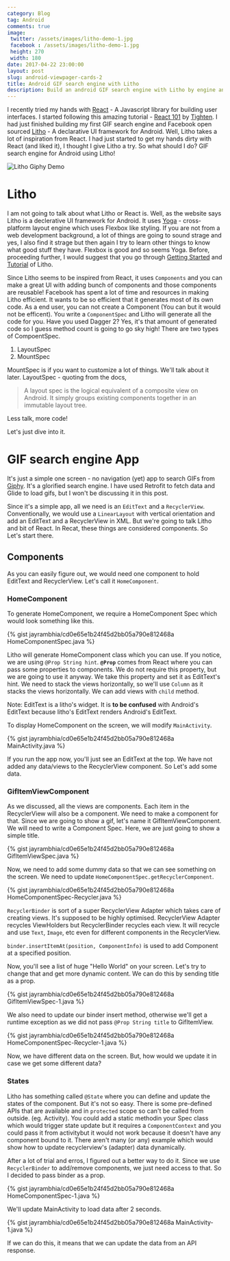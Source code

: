 ```yaml
---
category: Blog
tag: Android
comments: true
image:
 twitter: /assets/images/litho-demo-1.jpg
 facebook : /assets/images/litho-demo-1.jpg
 height: 270
 width: 180
date: 2017-04-22 23:00:00
layout: post
slug: android-viewpager-cards-2
title: Android GIF search engine with Litho
description: Build an android GIF search engine with Litho by engine and giphy
---
```


I recently tried my hands with [React](https://facebook.github.io/react/) - A Javascript library for building user interfaces. I started following this amazing tutorial - 
[React 101](https://blog.tighten.co/react-101-building-a-gif-search-engine) by [Tighten](http://blog.tighten.co/). I had just finished building my first GIF search engine
and Facebook open sourced [Litho](http://fblitho.com/) - A declarative UI framework for Android. Well, Litho takes a lot of inspiration from React. I had just started to get my hands dirty with React (and liked it), I thought I give Litho a try. So what should I do? GIF search engine for Android using Litho!

![Litho Giphy Demo](/assets/images/litho-demo-1.jpg)

# Litho
I am not going to talk about what Litho or React is. Well, as the website says Litho is a declerative UI framework for Android. It uses [Yoga](https://facebook.github.io/yoga/) - cross-platform layout engine which uses Flexbox like styling. If you are not from a web development background, a lot of things are going to sound strage and yes, I also find it strage but then again I try to learn other things to know what good stuff they have. Flexbox is good and so seems Yoga. Before, proceeding further, I would suggest that you go through [Getting Started](http://fblitho.com/docs/getting-started) and [Tutorial](http://fblitho.com/docs/tutorial) of Litho.

Since Litho seems to be inspired from React, it uses `Components` and you can make a great UI with adding bunch of components and those components are reusable! Facebook has spent a lot of time and resources in making Litho efficient. It wants to be so efficient that it generates most of its own code. As a end user, you can not create a Component (You can but it would not be efficent). You write a `ComponentSpec` and Litho will generate all the code for you. Have you used Dagger 2? Yes, it's that amount of generated code so I guess method count is going to go sky high! There are two types of CompoentSpec.

 1. LayoutSpec
 2. MountSpec

MountSpec is if you want to customize a lot of things. We'll talk about it later. LayoutSpec - quoting from the docs,

> A layout spec is the logical equivalent of a composite view on Android. It simply groups existing components together in an immutable layout tree.

Less talk, more code!

Let's just dive into it.

# GIF search engine App
It's just a simple one screen - no navigation (yet) app to search GIFs from [Giphy](http://giphy.com/). It's a glorified search engine. I have used Retrofit to fetch data and Glide to load gifs, but I won't be discussing it in this post.

Since it's a simple app, all we need is an `EditText` and a `RecyclerView`. Conventionally, we would use a `LinearLayout` with vertical orientation and add an EditText and a RecyclerView in XML. But we're going to talk Litho and bit of React. In Recat, these things are considered components. So Let's start there.

## Components
As you can easily figure out, we would need one component to hold EditText and RecyclerView. Let's call it `HomeComponent`.

### HomeComponent
To generate HomeComponent, we require a HomeComponent Spec which would look something like this.

{% gist jayrambhia/cd0e65e1b24f45d2bb05a790e812468a HomeComponentSpec.java %}

Litho will generate HomeComponent class which you can use. If you notice, we are using `@Prop String hint`. **`@Prop`** comes from React where you can pass some properties to components. We do not require this property, but we are going to use it anyway. We take this property and set it as EditText's hint. We need to stack the views horizontally, so we'll use `Column` as it stacks the views horizontally. We can add views with `child` method.

Note: EditText is a litho's widget. It is **to be confused** with Android's EditText because litho's EditText renders Android's EditText.

To display HomeComponent on the screen, we will modify `MainActivity`.

{% gist jayrambhia/cd0e65e1b24f45d2bb05a790e812468a MainActivity.java %}

If you run the app now, you'll just see an EditText at the top. We have not added any data/views to the RecyclerView component. So Let's add some data.

### GifItemViewComponent
As we discussed, all the views are components. Each item in the RecyclerView will also be a component. We need to make a component for that.
Since we are going to show a gif, let's name it GifItemViewComponent. We will need to write a Component Spec. Here, we are just going to show a simple title.

{% gist jayrambhia/cd0e65e1b24f45d2bb05a790e812468a GifItemViewSpec.java %}

Now, we need to add some dummy data so that we can see something on the screen. We need to update `HomeComponentSpec.getRecyclerComponent`.

{% gist jayrambhia/cd0e65e1b24f45d2bb05a790e812468a HomeComponentSpec-Recycler.java %}

`RecyclerBinder` is sort of a super RecyclerView Adapter which takes care of creating views. It's supposed to be highly optimised. RecyclerView Adapter recycles ViewHolders but RecyclerBinder recycles each view. It will recycle and use `Text`, `Image`, etc even for different components in the RecyclerView.

`binder.insertItemAt(position, ComponentInfo)` is used to add Component at a specified position.

Now, you'll see a list of huge "Hello World" on your screen. Let's try to change that and get more dynamic content. We can do this by sending title as a prop.

{% gist jayrambhia/cd0e65e1b24f45d2bb05a790e812468a GifItemViewSpec-1.java %}

We also need to update our binder insert method, otherwise we'll get a runtime exception as we did not pass `@Prop String title` to GifItemView.

{% gist jayrambhia/cd0e65e1b24f45d2bb05a790e812468a HomeComponentSpec-Recycler-1.java %}

Now, we have different data on the screen. But, how would we update it in case we get some different data? 

### States
Litho has something called `@State` where you can define and update the states of the component. But it's not so easy. There is some pre-defined APIs that are available and in `protected` scope so can't be called from outside. (eg. Activity). You could add a static methodin your Spec class which would trigger state update but it requires a `ComponentContext` and you could pass it from activitybut it would not work because it doesn't have any component bound to it. There aren't many (or any) example
which would show how to update recyclerview's (adapter) data dynamically.

After a lot of trial and erros, I figured out a better way to do it. Since we use `RecyclerBinder` to add/remove components, we just need access to that. So I decided to pass binder as a prop.

{% gist jayrambhia/cd0e65e1b24f45d2bb05a790e812468a HomeComponentSpec-1.java %}

We'll update MainActivity to load data after 2 seconds.

{% gist jayrambhia/cd0e65e1b24f45d2bb05a790e812468a MainActivity-1.java %}

If we can do this, it means that we can update the data from an API response.
